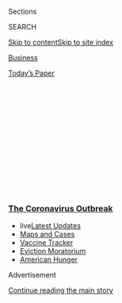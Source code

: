 <div id="app">

<div>

<div>

<div>

<div class="NYTAppHideMasthead css-1q2w90k e1suatyy0">

<div class="section css-ui9rw0 e1suatyy2">

<div class="css-eph4ug er09x8g0">

<div class="css-6n7j50">

</div>

<span class="css-1dv1kvn">Sections</span>

<div class="css-10488qs">

<span class="css-1dv1kvn">SEARCH</span>

</div>

[Skip to content](#site-content)[Skip to site
index](#site-index)

</div>

<div id="masthead-section-label" class="css-1wr3we4 eaxe0e00">

[Business](https://www.nytimes3xbfgragh.onion/section/business)

</div>

<div class="css-10698na e1huz5gh0">

</div>

</div>

<div id="masthead-bar-one" class="section hasLinks css-15hmgas e1csuq9d3">

<div class="css-uqyvli e1csuq9d0">

</div>

<div class="css-1uqjmks e1csuq9d1">

</div>

<div class="css-9e9ivx">

[](https://myaccount.nytimes3xbfgragh.onion/auth/login?response_type=cookie&client_id=vi)

</div>

<div class="css-1bvtpon e1csuq9d2">

[Today’s
Paper](https://www.nytimes3xbfgragh.onion/section/todayspaper)

</div>

</div>

</div>

</div>

<div data-aria-hidden="false">

<div id="site-content" data-role="main">

<div>

<div class="css-1aor85t" style="opacity:0.000000001;z-index:-1;visibility:hidden">

<div class="css-1hqnpie">

<div class="css-epjblv">

<span class="css-17xtcya">[Business](/section/business)</span><span class="css-x15j1o">|</span><span class="css-fwqvlz">Xi’s
Post-Virus Economic Strategy for China Looks
Inward</span>

</div>

<div class="css-k008qs">

<div class="css-1iwv8en">

<span class="css-18z7m18"></span>

<div>

</div>

</div>

<span class="css-1n6z4y">https://nyti.ms/3jSxA8r</span>

<div class="css-1705lsu">

<div class="css-4xjgmj">

<div class="css-4skfbu" data-role="toolbar" data-aria-label="Social Media Share buttons, Save button, and Comments Panel with current comment count" data-testid="share-tools">

  - 
  - 
  - 
  - 
    
    <div class="css-6n7j50">
    
    </div>

  - 

</div>

</div>

</div>

</div>

</div>

</div>

<div class="css-13pd83m">

<div class="css-l9svim">

### [<span class="css-pa1jbp"><span class="css-1rxm0ex">The Coronavirus</span><span class="css-1rxm0ex"> Outbreak</span></span>](https://www.nytimes3xbfgragh.onion/news-event/coronavirus?name=styln-coronavirus-markets&region=TOP_BANNER&block=storyline_menu_recirc&action=click&pgtype=Article&impression_id=d328da70-f1c6-11ea-b9e2-239474aa18e9&variant=undefined)

  - <span class="css-ousu42"><span class="css-12clwdu">live</span>[Latest
    Updates](https://www.nytimes3xbfgragh.onion/2020/09/08/world/covid-19-coronavirus.html?name=styln-coronavirus-markets&region=TOP_BANNER&block=storyline_menu_recirc&action=click&pgtype=Article&impression_id=d328da71-f1c6-11ea-b9e2-239474aa18e9&variant=undefined)</span>
  - <span class="css-ousu42">[Maps and
    Cases](https://www.nytimes3xbfgragh.onion/interactive/2020/us/coronavirus-us-cases.html?name=styln-coronavirus-markets&region=TOP_BANNER&block=storyline_menu_recirc&action=click&pgtype=Article&impression_id=d328da72-f1c6-11ea-b9e2-239474aa18e9&variant=undefined)</span>
  - <span class="css-ousu42">[Vaccine
    Tracker](https://www.nytimes3xbfgragh.onion/interactive/2020/science/coronavirus-vaccine-tracker.html?name=styln-coronavirus-markets&region=TOP_BANNER&block=storyline_menu_recirc&action=click&pgtype=Article&impression_id=d3290180-f1c6-11ea-b9e2-239474aa18e9&variant=undefined)</span>
  - <span class="css-ousu42">[Eviction
    Moratorium](https://www.nytimes3xbfgragh.onion/2020/09/02/your-money/eviction-moratorium-covid.html?name=styln-coronavirus-markets&region=TOP_BANNER&block=storyline_menu_recirc&action=click&pgtype=Article&impression_id=d3290181-f1c6-11ea-b9e2-239474aa18e9&variant=undefined)</span>
  - <span class="css-ousu42">[American
    Hunger](https://www.nytimes3xbfgragh.onion/interactive/2020/09/02/magazine/food-insecurity-hunger-us.html?name=styln-coronavirus-markets&region=TOP_BANNER&block=storyline_menu_recirc&action=click&pgtype=Article&impression_id=d3290182-f1c6-11ea-b9e2-239474aa18e9&variant=undefined)</span>

</div>

</div>

<div id="top-wrapper" class="css-1sy8kpn">

<div id="top-slug" class="css-l9onyx">

Advertisement

</div>

[Continue reading the main
story](#after-top)

<div class="ad top-wrapper" style="text-align:center;height:100%;display:block;min-height:250px">

<div id="top" class="place-ad" data-position="top" data-size-key="top">

</div>

</div>

<div id="after-top">

</div>

</div>

<div>

<div id="sponsor-wrapper" class="css-1hyfx7x">

<div id="sponsor-slug" class="css-19vbshk">

Supported by

</div>

[Continue reading the main
story](#after-sponsor)

<div id="sponsor" class="ad sponsor-wrapper" style="text-align:center;height:100%;display:block">

</div>

<div id="after-sponsor">

</div>

</div>

<div class="css-186x18t">

</div>

<div class="css-1vkm6nb ehdk2mb0">

# Xi’s Post-Virus Economic Strategy for China Looks Inward

</div>

The Chinese leader’s latest approach calls for a more robust domestic
economy to insulate growth from tensions with the United States.

<div class="css-79elbk" data-testid="photoviewer-wrapper">

<div class="css-z3e15g" data-testid="photoviewer-wrapper-hidden">

</div>

<div class="css-1a48zt4 ehw59r15" data-testid="photoviewer-children">

![<span class="css-16f3y1r e13ogyst0" data-aria-hidden="true">China’s
leader, Xi Jinping, has said that China needs its people to spend more
and its manufacturers to be more
innovative.</span><span class="css-cnj6d5 e1z0qqy90" itemprop="copyrightHolder"><span class="css-1ly73wi e1tej78p0">Credit...</span><span><span>Li
Tao/Xinhua, via Associated
Press</span></span></span>](https://static01.graylady3jvrrxbe.onion/images/2020/09/07/business/07china-economy-sub1/merlin_176571312_bf89176d-25dc-436e-8ff4-6a15352908b5-articleLarge.jpg?quality=75&auto=webp&disable=upscale)

</div>

</div>

<div class="css-18e8msd">

<div class="css-vp77d3 epjyd6m0">

<div class="css-hus3qt ey68jwv0" data-aria-hidden="true">

[![Chris
Buckley](https://static01.graylady3jvrrxbe.onion/images/2018/10/08/multimedia/author-chris-buckley/author-chris-buckley-thumbLarge.png
"Chris Buckley")](https://www.nytimes3xbfgragh.onion/by/chris-buckley)

</div>

<div class="css-1baulvz">

By [<span class="css-1baulvz last-byline" itemprop="name">Chris
Buckley</span>](https://www.nytimes3xbfgragh.onion/by/chris-buckley)

</div>

</div>

  - Sept. 7,
    2020

  - 
    
    <div class="css-4xjgmj">
    
    <div class="css-d8bdto" data-role="toolbar" data-aria-label="Social Media Share buttons, Save button, and Comments Panel with current comment count" data-testid="share-tools">
    
      - 
      - 
      - 
      - 
        
        <div class="css-6n7j50">
        
        </div>
    
      - 
    
    </div>
    
    </div>

</div>

<div class="css-mdjrty">

[阅读简体中文版](https://cn.nytimes3xbfgragh.onion/business/20200908/china-xi-economy/ "Read in Simplified Chinese")[閱讀繁體中文版](https://cn.nytimes3xbfgragh.onion/business/20200908/china-xi-economy/zh-hant/ "Read in Traditional Chinese")

</div>

</div>

<div class="section meteredContent css-1r7ky0e" name="articleBody" itemprop="articleBody">

<div class="css-1fanzo5 StoryBodyCompanionColumn">

<div class="css-53u6y8">

He [inspected fields of
corn](http://www.xinhuanet.com/politics/leaders/2020-07/24/c_1126281973.htm)
amid jitters about food supplies. He visited steel works trying to
overcome a slump in profits. He toured an innovation center at a time
when [President Trump has raised
barriers](https://www.nytimes3xbfgragh.onion/2019/10/23/business/trump-technology-china-trade.html)
against China’s technological takeoff.

China’s leader, Xi Jinping, has used his recent trips to highlight a
warning: The country must retool its economy to be more self-sustaining
in a post-pandemic world of uncertainty, weakened demand and hostility.

China needs its people to spend more and its manufacturers to be more
innovative, Mr. Xi has said, to ease dependence on fickle foreign
economies. Most pressing, [official media
comments](http://news.youth.cn/sz/202008/t20200804_12436479.htm) on Mr.
Xi’s strategy have said, China must be ready for sustained acrimony with
the United States that could [put at
risk](http://sky.cssn.cn/skyskl/skyskl_jczx/202008/t20200826_5174247.shtml)
its access to American consumers, investors and know-how.

“The world has entered a period of turbulence and transformation,” Mr.
Xi [told an audience of prominent Chinese
economists](http://www.xinhuanet.com/politics/leaders/2020-08/24/c_1126407763.htm)
brought to the Communist Party’s headquarters in central Beijing late
last month. “We face an external environment with even more headwinds
and countercurrents.”

</div>

</div>

<div class="css-1fanzo5 StoryBodyCompanionColumn">

<div class="css-53u6y8">

China must “make breakthroughs in core technologies as quickly as
possible,” Mr. Xi said.

Mr. Xi has called his new initiative a “dual circulation” strategy. The
grandly technocratic name, which he [first
used](http://www.xinhuanet.com/politics/leaders/2020-05/14/c_1125986000.htm)
in May, means China should rely on a robust cycle of domestic demand and
innovation as the main driver of the economy while maintaining foreign
markets and investors as a second engine of growth.

To some, Mr. Xi’s latest initiative looks like a glossy reboot of
longstanding efforts to overhaul the Chinese economy. Chinese leaders
[have
promised](https://www.chinadaily.com.cn/china/2007-03/02/content_818091_4.htm)
since at least 2006 to make domestic consumer spending a bigger share of
economic activity, reducing reliance on exports and infrastructure
building — with mixed success.

</div>

</div>

<div class="css-79elbk" data-testid="photoviewer-wrapper">

<div class="css-z3e15g" data-testid="photoviewer-wrapper-hidden">

</div>

<div class="css-1a48zt4 ehw59r15" data-testid="photoviewer-children">

![<span class="css-16f3y1r e13ogyst0" data-aria-hidden="true">Factory
workers at Trueanalog Strictly OEM, a manufacturer of audio speakers, in
Guangzhou. Mr. Xi’s initiative may redouble the country’s efforts to
build homegrown
technology.</span><span class="css-cnj6d5 e1z0qqy90" itemprop="copyrightHolder"><span class="css-1ly73wi e1tej78p0">Credit...</span><span>Andrea
Verdelli for The New York
Times</span></span>](https://static01.graylady3jvrrxbe.onion/images/2020/09/07/business/07china-economy-2/merlin_175581651_8f37a20e-ec4f-4668-9e82-63b91ae7bb40-articleLarge.jpg?quality=75&auto=webp&disable=upscale)

</div>

</div>

<div class="css-1fanzo5 StoryBodyCompanionColumn">

<div class="css-53u6y8">

But Mr. Xi’s new strategy demands to be taken seriously, even if its
implications are still hazy. He has cast it as a security imperative to
keep China growing in an era of global turbulence, and that new
geopolitical urgency will raise pressure on officials to show results.

“This policy has a lot to do with China’s changing international
environment, particularly the deterioration of Sino-American relations,”
[Yao Yang](https://en.nsd.pku.edu.cn/faculty/fulltime/y/239558.htm), the
dean of the National School of Development at Peking University, said in
an emailed response to questions. “China needs to prepare for the
worst-case scenario, in which the U.S. seals off China in certain tech
areas.”

</div>

</div>

<div class="css-1fanzo5 StoryBodyCompanionColumn">

<div class="css-53u6y8">

Chinese officials and experts have already been rushing out rival
proposals to flesh out Mr. Xi’s strategy. Some have urged the government
to [ramp up support](https://www.sohu.com/a/414506166_729263) for
Chinese technology companies. Others have [called for reducing
barriers](http://www.aisixiang.com/data/122269.html)to foreign
investors, to help ensure that China keeps its friends and is not cut
off.

<div id="NYT_MAIN_CONTENT_1_REGION" class="css-9tf9ac">

<div>

<div id="styln-covid-updates-markets" class="section interactive-content interactive-size-medium css-1ftcdic">

<div class="css-17ih8de interactive-body">

<div id="styln-briefing-block">

<div class="briefing-block-header-section">

# [Latest Updates: The Coronavirus Outbreak and the Economy](https://www.nytimes3xbfgragh.onion/live/2020/09/08/business/stock-market-today-coronavirus?action=click&pgtype=Article&state=default&region=MAIN_CONTENT_1&context=storylines_live_updates)

</div>

<div class="briefing-block-lb-items">

<div class="briefing-block-update-time active">

[1m
ago](https://www.nytimes3xbfgragh.onion/live/2020/09/08/business/stock-market-today-coronavirus?action=click&pgtype=Article&state=default&region=MAIN_CONTENT_1&context=storylines_live_updates#states-are-slashing-funding-as-congress-stalls-on-aid)

</div>

<div>

[States are slashing funding as Congress stalls on
aid.](https://www.nytimes3xbfgragh.onion/live/2020/09/08/business/stock-market-today-coronavirus?action=click&pgtype=Article&state=default&region=MAIN_CONTENT_1&context=storylines_live_updates#states-are-slashing-funding-as-congress-stalls-on-aid)

</div>

<div class="briefing-block-update-time active">

[15m
ago](https://www.nytimes3xbfgragh.onion/live/2020/09/08/business/stock-market-today-coronavirus?action=click&pgtype=Article&state=default&region=MAIN_CONTENT_1&context=storylines_live_updates#heres-the-business-news-to-watch-in-the-week-ahead)

</div>

<div>

[Here’s the business news to watch in the week
ahead.](https://www.nytimes3xbfgragh.onion/live/2020/09/08/business/stock-market-today-coronavirus?action=click&pgtype=Article&state=default&region=MAIN_CONTENT_1&context=storylines_live_updates#heres-the-business-news-to-watch-in-the-week-ahead)

</div>

<div class="briefing-block-update-time active">

[36m
ago](https://www.nytimes3xbfgragh.onion/live/2020/09/08/business/stock-market-today-coronavirus?action=click&pgtype=Article&state=default&region=MAIN_CONTENT_1&context=storylines_live_updates#elon-musk-says-the-new-electric-vw-is-pretty-good-for-a-non-sporty-car-that-is)

</div>

<div>

[Elon Musk says the new electric VW is ‘pretty good.’ For a ‘non-sporty’
car, that
is.](https://www.nytimes3xbfgragh.onion/live/2020/09/08/business/stock-market-today-coronavirus?action=click&pgtype=Article&state=default&region=MAIN_CONTENT_1&context=storylines_live_updates#elon-musk-says-the-new-electric-vw-is-pretty-good-for-a-non-sporty-car-that-is)

</div>

</div>

<div class="briefing-block-footer">

<div class="briefing-block-footer-meta">

[See more
updates](https://www.nytimes3xbfgragh.onion/live/2020/09/08/business/stock-market-today-coronavirus?action=click&pgtype=Article&state=default&region=MAIN_CONTENT_1&context=storylines_live_updates)

</div>

<div class="briefing-block-briefinglinks">

<span>More live coverage:</span>
[Global](https://www.nytimes3xbfgragh.onion/2020/09/08/world/covid-19-coronavirus.html?action=click&pgtype=Article&state=default&region=MAIN_CONTENT_1&context=storylines_live_updates)

</div>

</div>

</div>

</div>

</div>

</div>

</div>

China’s formula for growth has been evolving, though in the view of some
economists, too slowly. Exports contribute notably less to economic
growth than they did a decade ago, but the [shift to domestic
consumption has been
incremental](https://www.imf.org/en/Publications/WP/Issues/2018/11/12/Chinas-Rebalancing-Recent-Progress-Prospects-and-Policies-46291).
And China depends on imports of technology, crops and energy, adding to
the government’s worries about external vulnerability.

“Frankly, a succession of policies from the Trump administration have
made us see the importance of this more clearly,” Yu Yongding, an
economist in Beijing who previously advised China’s central bank, said
in a telephone interview, referring to Mr. Xi’s new emphasis on domestic
consumption. “We may step up the pace of our adjustment.”

Mr. Xi has said that dual circulation will shape China’s [next five-year
development
plan](http://www.xinhuanet.com/english/2020-08/27/c_139320265.htm),
which will be largely finalized later this year and rolled out next
year. A Communist Party leaders’ meeting [in
October](http://www.xinhuanet.com/english/2020-07/31/c_139252599.htm) is
likely to reveal more of what Mr. Xi has in mind for that plan and
beyond.

The leaders will be sorting through competing proposals on how to meet
Mr. Xi’s goals as they hammer together the five-year plan. Central to
their deliberations is how China should handle restrictions by the
United States and other advanced economies that have become increasingly
frustrated by and wary of China.

In the end, Mr. Xi’s preference for state dominance is likely to
determine what proposals become policy.

“I do think that China is preparing for an even further degree of
decoupling,” [Zhu
Ning](http://en.saif.sjtu.edu.cn/faculty-research/zhu-ning), a deputy
dean at the Shanghai Advanced Institute of Finance, said in an
interview. “In most of the propaganda, the domestic consumption cycle
receives far more attention than the foreign cycle.”

</div>

</div>

<div class="css-1fanzo5 StoryBodyCompanionColumn">

<div class="css-53u6y8">

Mr. Xi’s recent itinerary reflects the broader strategy he is mapping
for China while the United States and other Western powers remain
largely consumed with the coronavirus
crisis.

</div>

</div>

<div class="css-79elbk" data-testid="photoviewer-wrapper">

<div class="css-z3e15g" data-testid="photoviewer-wrapper-hidden">

</div>

<div class="css-1a48zt4 ehw59r15" data-testid="photoviewer-children">

<div class="css-1xdhyk6 erfvjey0">

<span class="css-1ly73wi e1tej78p0">Image</span>

<div class="css-zjzyr8">

<div data-testid="lazyimage-container" style="height:257.77777777777777px">

</div>

</div>

</div>

<span class="css-16f3y1r e13ogyst0" data-aria-hidden="true">In its
latest blow, the Trump administration has restricted the ability of
Huawei, the Chinese telecommunications equipment giant, to buy chips
made or designed with American equipment and
software.</span><span class="css-cnj6d5 e1z0qqy90" itemprop="copyrightHolder"><span class="css-1ly73wi e1tej78p0">Credit...</span><span>Aly
Song/Reuters</span></span>

</div>

</div>

<div class="css-1fanzo5 StoryBodyCompanionColumn">

<div class="css-53u6y8">

Inspecting the flat, fertile farmland of northeast China in late July,
he [spoke of](http://jhsjk.people.cn/article/31797420) ensuring that the
country could feed itself. In Anhui Province in central China, he
visited [a tech innovation
center](https://www.youtube.com/watch?v=VzwkIJt3jTE&t=1048s) with
displays of “quantum security” mobile phones, microchips and other
symbols of homegrown technological prowess.

China faces an “external environment where the global market is
shrinking,” Mr. Xi said while visiting Anhui, [according to the People’s
Daily](http://politics.people.com.cn/n1/2020/0824/c1001-31833325.html),
the party’s main newspaper. China’s exports [have
rebounded](https://www.nytimes3xbfgragh.onion/2020/08/07/business/chinas-exports-rise-despite-the-virus-surprising-economists.html)
from the shock of the first months of the pandemic, but Mr. Xi suggested
that the longer-term outlook was uncertain.

China’s stepped up effort to remake its economy was a “long-term
strategic move,” he said, as if to pre-empt any doubt about his resolve.

Mr. Xi’s program is likely to bring more measures to support domestic
service industries, such as tourism, and more support for new energy
sources to displace imports, [Wang
Wen](http://en.rdcy.org/indexen/index/leader_cont/pid/692/id/14791.html),
executive dean of the Chongyang Institute for Financial Studies, a think
tank in Beijing, said in an interview. He said that the new strategy
implied a more ambitious agenda than just expanding consumer spending.

To increase domestic consumption, the Chinese government would have to
[markedly reduce
inequality](https://www.nytimes3xbfgragh.onion/2020/08/31/world/europe/thomas-piketty-china.html)
by shifting wealth to ordinary households. Poorer people are unlikely to
spend freely when they lack disposable income and tend to save money for
emergencies.

</div>

</div>

<div class="css-1fanzo5 StoryBodyCompanionColumn">

<div class="css-53u6y8">

That could require difficult social and economic changes that have met
official resistance. Mr. Xi’s new edict has also revived decades-long
calls for [breaking down bureaucratic
barriers](https://finance.sina.com.cn/review/hgds/2020-08-19/doc-iivhuipn9395668.shtml)
that make it difficult for rural residents working in cities to get
medical care or send their children to schools.

“Any efforts to reduce inequality would, in theory at least, translate
into higher domestic consumption,” [Jane
Golley](https://researchers.anu.edu.au/researchers/golley-je), an
economist at the Australian National University in Canberra, said by
telephone. “The failings that they’ve had there is part of the reason
that they’ve struggled to see a significant boost in the share of
consumption.”

Mr. Xi’s dual circulation initiative may have a more immediate impact by
redoubling efforts to build homegrown technology and reduce China’s need
for foreign-made microchips and other key components in smartphones,
computers and other equipment.

Many Chinese officials and analysts say that American enmity has
compelled Beijing to spend more on creating its own crucial
technologies. In the latest blow, the Trump administration
[announced](https://www.nytimes3xbfgragh.onion/2020/08/17/technology/trump-huawei-commerce-chips.html)
in August that it was restricting the ability of Huawei, the Chinese
telecommunications equipment giant, to buy chips made or designed with
American equipment and software.

The new strategy does not mean that Beijing is closing the door on
foreign investors and markets, [Chinese officials
assert](http://www.xinhuanet.com/politics/leaders/2020-08/24/c_1126407763.htm),
and experts say that a rupture with the United States would be
economically devastating for both sides.

A debate has emerged about how China should balance strengthening its
economic fortifications while keeping access to foreign markets.

Professor Yu, the economist in Beijing, set off controversy by [arguing
last month that Mr. Xi’s new
initiative](https://new.qq.com/omn/20200819/20200819A0CBG700.html)
should include revamping “Made in China 2025,” a program to support
domestic manufacturing that other governments criticized as unfair. In
the interview, Mr. Yu said that he was not arguing for state-driven
industrial planning, and wanted commercial investment to drive the
effort.

</div>

</div>

<div class="css-1fanzo5 StoryBodyCompanionColumn">

<div class="css-53u6y8">

A push for technological independence could further alarm those in the
West who have worried that China has turned its back on Deng Xiaoping’s
era of “reform and opening up.”

“Those hawks would say: ‘See, we were right about China’s state
capitalism,’” Professor Yao of Peking University said, adding that he
believed that China and the United States could resolve disputes over
technological rivalry through negotiation.

Mr. Xi often orchestrates policy drives by first issuing sweeping
commands, leaving subordinates to hammer out detailed proposals. In
2015, he launched “[supply-side structural
reform](https://www.nytimes3xbfgragh.onion/2016/03/04/world/asia/xi-jinping-china-economic-policy.html)”
to cut bloated industrial capacity, and it evolved from a catchphrase to
a campaign that [bore
results](https://www.rba.gov.au/publications/bulletin/2018/dec/chinas-supply-side-structural-reform.html).

“The leadership doesn’t issue slogans like these because they think
things will be easy. They issue them to force focus, mobilization and
prioritization,” [Julian
Gewirtz](https://www.cfr.org/expert/julian-gewirtz), a senior fellow at
the Council on Foreign Relations who studies Chinese politics, said by
email. “Dual circulation has a lot of mileage left to go before it’s
towed off to the junkyard of discarded slogans.”

</div>

</div>

<div>

</div>

</div>

<div>

</div>

<div>

</div>

<div>

</div>

<div>

<div id="bottom-wrapper" class="css-1ede5it">

<div id="bottom-slug" class="css-l9onyx">

Advertisement

</div>

[Continue reading the main
story](#after-bottom)

<div id="bottom" class="ad bottom-wrapper" style="text-align:center;height:100%;display:block;min-height:90px">

</div>

<div id="after-bottom">

</div>

</div>

</div>

</div>

</div>

## Site Index

<div>

</div>

## Site Information Navigation

  - [© <span>2020</span> <span>The New York Times
    Company</span>](https://help.nytimes3xbfgragh.onion/hc/en-us/articles/115014792127-Copyright-notice)

<!-- end list -->

  - [NYTCo](https://www.nytco.com/)
  - [Contact
    Us](https://help.nytimes3xbfgragh.onion/hc/en-us/articles/115015385887-Contact-Us)
  - [Work with us](https://www.nytco.com/careers/)
  - [Advertise](https://nytmediakit.com/)
  - [T Brand Studio](http://www.tbrandstudio.com/)
  - [Your Ad
    Choices](https://www.nytimes3xbfgragh.onion/privacy/cookie-policy#how-do-i-manage-trackers)
  - [Privacy](https://www.nytimes3xbfgragh.onion/privacy)
  - [Terms of
    Service](https://help.nytimes3xbfgragh.onion/hc/en-us/articles/115014893428-Terms-of-service)
  - [Terms of
    Sale](https://help.nytimes3xbfgragh.onion/hc/en-us/articles/115014893968-Terms-of-sale)
  - [Site
    Map](https://spiderbites.nytimes3xbfgragh.onion)
  - [Help](https://help.nytimes3xbfgragh.onion/hc/en-us)
  - [Subscriptions](https://www.nytimes3xbfgragh.onion/subscription?campaignId=37WXW)

</div>

</div>

</div>

</div>
